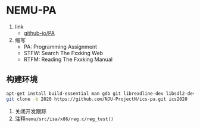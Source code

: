 # NEMU-PA

1. link
   * [github-io/PA](https://nju-projectn.github.io/ics-pa-gitbook/ics2020/)
2. 缩写
   * PA: Programming Assignment
   * STFW: Search The Fxxking Web
   * RTFM: Reading The Fxxking Manual

## 构建环境

```bash
apt-get install build-essential man gdb git libreadline-dev libsdl2-dev libc6-dev-i386 qemu-system vim
git clone -b 2020 https://github.com/NJU-ProjectN/ics-pa.git ics2020
```

1. 关闭开发跟踪
2. 注释`nemu/src/isa/x86/reg.c/reg_test()`
